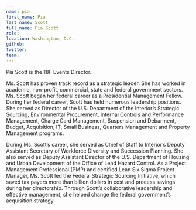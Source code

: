 ```yaml
---
name: pia
first_name: Pia
last_name: Scott
full_name: Pia Scott
role:
location: Washington, D.C.
github:
twitter:
team:
---
```


Pia Scott is the 18F Events Director.

Ms. Scott has proven track record as a strategic leader.  She has worked in academia, non-profit, commercial, state and federal government sectors.  Ms. Scott began her federal career as a Presidential Management Fellow.  During her federal career, Scott has held numerous leadership positions.  She served as Director of the U.S. Department of the Interior’s Strategic Sourcing, Environmental Procurement, Internal Controls and Performance Management, Charge Card Management, Suspension and Debarment, Budget, Acquisition, IT, Small Business, Quarters Management and Property Management programs.  

During Ms. Scott’s career, she served as Chief of Staff to Interior’s Deputy Assistant Secretary of Workforce Diversity and Succession Planning.  She also served as Deputy Assistant Director of the U.S. Department of Housing and Urban Development of the Office of Lead Hazard Control.
As a Project Management Professional (PMP) and certified Lean Six Sigma Project Manager, Ms. Scott led the Federal Strategic Sourcing Initiative, which saved tax payers more than billion dollars in cost and process savings during her directorship.  Through Scott’s collaborative leadership and effective management, she helped change the federal government’s acquisition strategy. 
